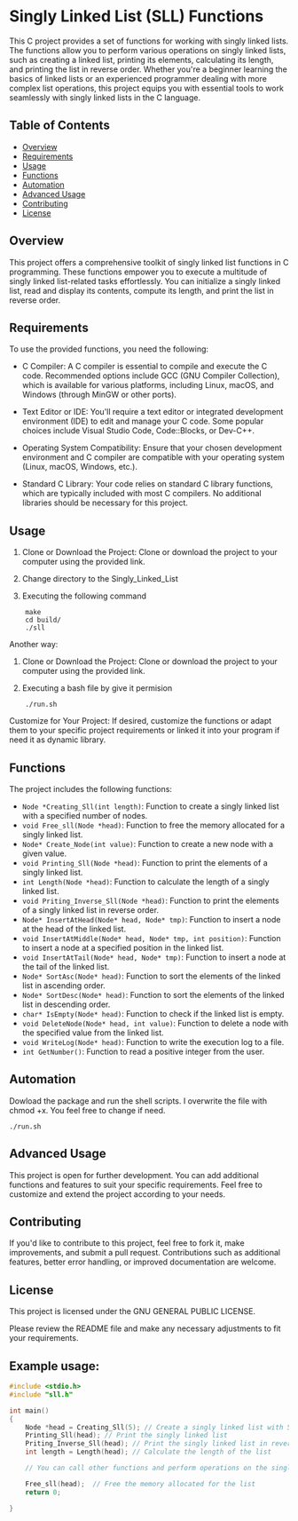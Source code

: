 # Singly Linked List (SLL) Functions

This C project provides a set of functions for working with singly linked lists. The functions allow you to perform various operations on singly linked lists, such as creating a linked list, printing its elements, calculating its length, and printing the list in reverse order. Whether you're a beginner learning the basics of linked lists or an experienced programmer dealing with more complex list operations, this project equips you with essential tools to work seamlessly with singly linked lists in the C language.

## Table of Contents

-   [Overview](#overview)
-   [Requirements](#requirements)
-   [Usage](#usage)
-   [Functions](#functions)
-   [Automation](#automation)
-   [Advanced Usage](#advanced-usage)
-   [Contributing](#contributing)
-   [License](#license)

## Overview

This project offers a comprehensive toolkit of singly linked list functions in C programming. These functions empower you to execute a multitude of singly linked list-related tasks effortlessly. You can initialize a singly linked list, read and display its contents, compute its length, and print the list in reverse order.

## Requirements

To use the provided functions, you need the following:

-   C Compiler: A C compiler is essential to compile and execute the C code. Recommended options include GCC (GNU Compiler Collection), which is available for various platforms, including Linux, macOS, and Windows (through MinGW or other ports).

-   Text Editor or IDE: You'll require a text editor or integrated development environment (IDE) to edit and manage your C code. Some popular choices include Visual Studio Code, Code::Blocks, or Dev-C++.

-   Operating System Compatibility: Ensure that your chosen development environment and C compiler are compatible with your operating system (Linux, macOS, Windows, etc.).

-   Standard C Library: Your code relies on standard C library functions, which are typically included with most C compilers. No additional libraries should be necessary for this project.

## Usage

1. Clone or Download the Project: Clone or download the project to your computer using the provided link.

2. Change directory to the Singly_Linked_List

3. Executing the following command

```shell
    make
    cd build/
    ./sll
```

Another way:

1. Clone or Download the Project: Clone or download the project to your computer using the provided link.

2. Executing a bash file by give it permision

```shell
    ./run.sh
```

Customize for Your Project: If desired, customize the functions or adapt them to your specific project requirements or linked it into your program if need it as dynamic library.

## Functions

The project includes the following functions:

-   `Node *Creating_Sll(int length)`: Function to create a singly linked list with a specified number of nodes.
-   `void Free_sll(Node *head)`: Function to free the memory allocated for a singly linked list.
-   `Node* Create_Node(int value)`: Function to create a new node with a given value.
-   `void Printing_Sll(Node *head)`: Function to print the elements of a singly linked list.
-   `int Length(Node *head)`: Function to calculate the length of a singly linked list.
-   `void Priting_Inverse_Sll(Node *head)`: Function to print the elements of a singly linked list in reverse order.
-   `Node* InsertAtHead(Node* head, Node* tmp)`: Function to insert a node at the head of the linked list.
-   `void InsertAtMiddle(Node* head, Node* tmp, int position)`: Function to insert a node at a specified position in the linked list.
-   `void InsertAtTail(Node* head, Node* tmp)`: Function to insert a node at the tail of the linked list.
-   `Node* SortAsc(Node* head)`: Function to sort the elements of the linked list in ascending order.
-   `Node* SortDesc(Node* head)`: Function to sort the elements of the linked list in descending order.
-   `char* IsEmpty(Node* head)`: Function to check if the linked list is empty.
-   `void DeleteNode(Node* head, int value)`: Function to delete a node with the specified value from the linked list.
-   `void WriteLog(Node* head)`: Function to write the execution log to a file.
-   `int GetNumber()`: Function to read a positive integer from the user.

## Automation

Dowload the package and run the shell scripts. I overwrite the file with chmod +x. You feel free to change if need.

```shell
./run.sh
```

## Advanced Usage

This project is open for further development. You can add additional functions and features to suit your specific requirements. Feel free to customize and extend the project according to your needs.

## Contributing

If you'd like to contribute to this project, feel free to fork it, make improvements, and submit a pull request. Contributions such as additional features, better error handling, or improved documentation are welcome.

## License

This project is licensed under the GNU GENERAL PUBLIC LICENSE.

Please review the README file and make any necessary adjustments to fit your requirements.

## Example usage:

```C
#include <stdio.h>
#include "sll.h"

int main()
{
    Node *head = Creating_Sll(5); // Create a singly linked list with 5 nodes
    Printing_Sll(head); // Print the singly linked list
    Priting_Inverse_Sll(head); // Print the singly linked list in reverse
    int length = Length(head); // Calculate the length of the list

    // You can call other functions and perform operations on the singly linked list here.

    Free_sll(head);  // Free the memory allocated for the list
    return 0;

}
```
